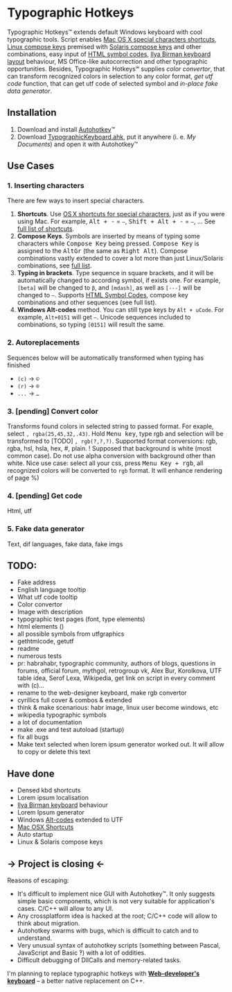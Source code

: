 # Typographic Hotkeys

Typographic Hotkeys™ extends default Windows keyboard with cool typographic tools. Script enables <a href="http://www.nouilles.info/keyboard_shortcuts.html">Mac OS X special characters shortcuts</a>, <a href="http://help.ubuntu.com/community/GtkComposeTable">Linux compose keys</a> premised with <a href="http://docs.oracle.com/cd/E19683-01/806-4743/6jdq6q2n7/index.html">Solaris compose keys</a> and other combinations, easy input of <a href="http://www.w3schools.com/tags/ref_symbols.asp">HTML symbol codes</a>, <a href="http://ilyabirman.ru/projects/typography-layout/">Ilya Birman keyboard layout</a> behaviour, MS Office-like autocorrection and other typographic opportunities. Besides, Typographic Hotkeys℠ supplies _color convertor_, that can transform recognized colors in selection to any color format, _get utf code_ function, that can get utf code of selected symbol and _in-place fake data generator_.

## Installation
1. Download and install <a href="http://www.autohotkey.com/">Autohotkey</a>™
2. Download <a href="http://dmitry-ivanov.me/playground/windows_typographic_hotkeys/TypographicHotkeys.ahk">TypographicKeyboard.ahk</a>, put it anywhere (i. e. _My Documents_) and open it with Autohotkey™

## Use Cases

### 1. Inserting characters

There are few ways to insert special characters.

1. **Shortcuts**. Use <a href="http://www.nouilles.info/keyboard_shortcuts.html">OS X shortcuts for special characters</a>, just as if you were using Mac. For example, <kbd>Alt + -</kbd> = `–`, <kbd>Shift + Alt + -</kbd> = `—`, … See <a href="">full list of shortcuts</a>.
2. **Compose Keys**. Symbols are inserted by means of typing some characters while <kbd>Compose Key</kbd> being pressed. <kbd>Compose Key</kbd> is assigned to the <kbd>AltGr</kbd> (the same as <kbd>Right Alt</kbd>). Compose combinations vastly extended to cover a lot more than just Linux/Solaris combinations, see <a href="https://github.com/dfcreative/windows_typographic_hotkeys/blob/master/COMBINATIONS.md">full list</a>.
3. **Typing in brackets**. Type sequence in square brackets, and it will be automatically changed to according symbol, if exists one. For example, `[beta]` will be changed to `β`, and `[mdash]`, as well as `[---]` will be changed to `—`. Supports <a href="http://www.w3schools.com/tags/ref_symbols.asp">HTML Symbol Codes</a>, compose key combinations and other sequences (see full list).
4. **Windows Alt-codes** method. You can still type keys by `Alt + uCode`. For example, `Alt+0151` will get `—`. Unicode sequences included to combinations, so typing `[0151]` will result the same.

### 2. Autoreplacements

Sequences below will be automatically transformed when typing has finished

 * `(c)` → `©`
 * `(r)` → `®`
 * `...` → `…`

### 3. [pending] Convert color

Transforms found colors in selected string to passed format. For exaple, select `, rgba(25,45,32,.43)`. Hold <kbd>Menu key</kbd>, type rgb and selection will be transformed to [TODO] `, rgb(?,?,?)`. Supported format conversions: rgb, rgba, hsl, hsla, hex, #, plain.
! Supposed that background is white (most common case). Do not use alpha conversion with background other than white.
Nice use case: select all your css, press <kbd>Menu Key + rgb</kbd>, all recognized colors will be converted to `rgb` format. It will enhance rendering of page %)

### 4. [pending] Get code

Html, utf

### 5. Fake data generator

Text, dif languages, fake data, fake imgs

## TODO:

* Fake address
* English language tooltip
* What utf code tooltip
* Color convertor
* Image with description
* typographic test pages (font, type elements)
* html elements ()
* all possible symbols from utfgraphics
* gethtmlcode, getutf
* readme
* numerous tests
* pr: habrahabr, typographic community, authors of blogs, questions in forums, official forum, mythgol, retrogroup vk, Alex Bur, Korolkova, UTF table idea, Serof Lexa, Wikipedia, get link on script in every comment with (c)…
* rename to the web-designer keyboard, make rgb convertor
* cyrillics full cover & combos & extended
* think & make scenarious: habr image, linux user become windows, etc 
* wikipedia typographic symbols
* a lot of documentation
* make .exe and test autoload (startup)
* fix all bugs
* Make text selected when lorem ipsum generator worked out. It will allow to copy or delete this text



## Have done
* Densed kbd shortcuts
* Lorem ipsum localisation
* <a href="http://ilyabirman.ru/projects/typography-layout/">Ilya Birman keyboard</a> behaviour
* Lorem Ipsum generator
* Windows <a href="http://en.wikipedia.org/wiki/Alt_code">Alt-codes</a> extended to UTF
* <a href="http://www.nouilles.info/keyboard_shortcuts.html">Mac OSX Shortcuts</a>
* Auto startup
* Linux & Solaris compose keys

## → Project is closing ←

Reasons of escaping:

* It's difficult to implement nice GUI with Autohotkey™. It only suggests simple basic components, which is not very suitable for application's cases. C/C++ will allow to any UI.
* Any crossplatform idea is hacked at the root; C/C++ code will allow to think about migration.
* Autohotkey swarms with bugs, which is difficult to catch and to understand.
* Very unusual syntax of autohotkey scripts (something between Pascal, JavaScript and Basic ‽) with a lot of oddities.
* Difficult debugging of DllCalls and memory-related tasks.

I'm planning to replace typographic hotkeys with <a href="">**Web-developer's keyboard**</a> – a better native replacement on C++.